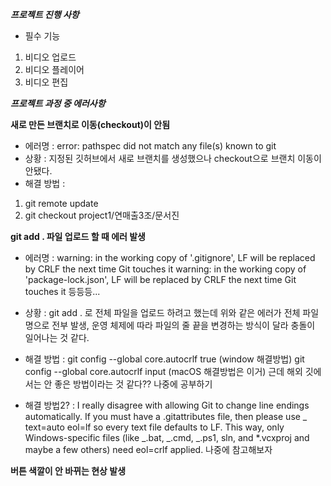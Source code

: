 **_프로젝트 진행 사항_**

- 필수 기능

1. 비디오 업로드
2. 비디오 플레이어
3. 비디오 편집

**_프로젝트 과정 중 에러사항_**

**새로 만든 브랜치로 이동(checkout)이 안됨**

- 에러명 : error: pathspec did not match any file(s) known to git
- 상황 : 지정된 깃허브에서 새로 브랜치를 생성했으나 checkout으로 브랜치 이동이 안됐다.
- 해결 방법 :

1. git remote update
2. git checkout project1/연매출3조/문서진

**git add . 파일 업로드 할 때 에러 발생**

- 에러명 : warning: in the working copy of '.gitignore', LF will be replaced by CRLF the next time Git touches it
  warning: in the working copy of 'package-lock.json', LF will be replaced by CRLF the next time Git touches it 등등등...
- 상황 : git add . 로 전체 파일을 업로드 하려고 했는데 위와 같은 에러가 전체 파일명으로 전부 발생, 운영 체제에 따라 파일의 줄 끝을 변경하는 방식이 달라 충돌이 일어나는 것 같다.
- 해결 방법 : git config --global core.autocrlf true (window 해결방법)
  git config --global core.autocrlf input (macOS 해결방법은 이거)
  근데 해외 깃에서는 안 좋은 방법이라는 것 같다?? 나중에 공부하기

- 해결 방법2? : I really disagree with allowing Git to change line endings automatically. If you must have a .gitattributes file, then please use _ text=auto eol=lf so every text file defaults to LF. This way, only Windows-specific files (like _.bat, _.cmd, _.ps1, sln, and \*.vcxproj and maybe a few others) need eol=crlf applied. 나중에 참고해보자

**버튼 색깔이 안 바뀌는 현상 발생**